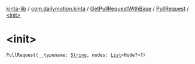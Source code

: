 [kinta-lib](../../../index.md) / [com.dailymotion.kinta](../../index.md) / [GetPullRequestWithBase](../index.md) / [PullRequest](index.md) / [&lt;init&gt;](./-init-.md)

# &lt;init&gt;

`PullRequest(__typename: `[`String`](https://kotlinlang.org/api/latest/jvm/stdlib/kotlin/-string/index.html)`, nodes: `[`List`](https://kotlinlang.org/api/latest/jvm/stdlib/kotlin.collections/-list/index.html)`<Node?>?)`